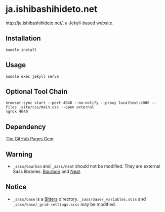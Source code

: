 ja.ishibashihideto.net
======================

<http://ja.ishibashihideto.net/>, a Jekyll-based website.

Installation
------------

`bundle install`

Usage
-----

```console
bundle exec jekyll serve
```

Optional Tool Chain
-------------------

```console
browser-sync start --port 4040 --no-notify --proxy localhost:4000 --files _site/css/main.css --open external
ngrok 4040
```

Dependency
----------

[The GitHub Pages Gem](https://pages.github.com/versions/)

Warning
-------

- `_sass/bourbon` and `_sass/neat` should not be modified. They are external Sass libraries: [Bourbon](http://bourbon.io/) and [Neat](http://neat.bourbon.io/).

Notice
------

- `_sass/base` is a [Bitters](http://bitters.bourbon.io/) directory. `_sass/base/_variables.scss` and `_sass/base/_grid-settings.scss` may be modified.
